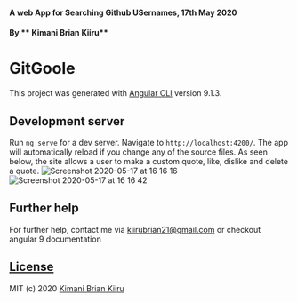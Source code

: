 
#### A web App for Searching Github USernames, 17th May 2020

#### By ** Kimani Brian Kiiru**

# GitGoole

This project was generated with [Angular CLI](https://github.com/angular/angular-cli) version 9.1.3.

## Development server

Run `ng serve` for a dev server. Navigate to `http://localhost:4200/`. The app will automatically reload if you change any of the source files. As seen below, the site allows a user to make a custom quote, like, dislike and delete a quote.
![Screenshot 2020-05-17 at 16 16 16](https://user-images.githubusercontent.com/25317059/82147929-d322b580-9859-11ea-9c81-079468710924.png)
![Screenshot 2020-05-17 at 16 16 42](https://user-images.githubusercontent.com/25317059/82147931-d453e280-9859-11ea-8fc5-9a00cb20eb0d.png)

## Further help

For further help, contact me via kiirubrian21@gmail.com or checkout angular 9 documentation

## [License](https://github.com/brayokenya/Github-Search/blob/master/LICENSE)

MIT (c) 2020 [Kimani Brian Kiiru](https://github.com/brayokenya)
